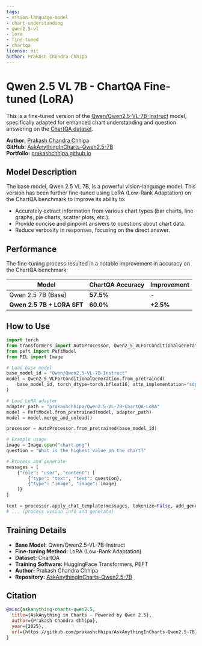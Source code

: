 ```yaml
---
tags:
- vision-language-model
- chart-understanding
- qwen2.5-vl
- lora
- fine-tuned
- chartqa
license: mit
author: Prakash Chandra Chhipa
---
```


# Qwen 2.5 VL 7B - ChartQA Fine-tuned (LoRA)

This is a fine-tuned version of the [Qwen/Qwen2.5-VL-7B-Instruct](https://huggingface.co/Qwen/Qwen2.5-VL-7B-Instruct) model, specifically adapted for enhanced chart understanding and question answering on the [ChartQA dataset](https://huggingface.co/datasets/ChartQA).

**Author:** [Prakash Chandra Chhipa](https://github.com/prakashchhipa)  
**GitHub:** [AskAnythingInCharts-Qwen2.5-7B](https://github.com/prakashchhipa/AskAnythingInCharts-Qwen2.5-7B)  
**Portfolio:** [prakashchhipa.github.io](https://prakashchhipa.github.io)

## Model Description

The base model, Qwen 2.5 VL 7B, is a powerful vision-language model. This version has been further fine-tuned using LoRA (Low-Rank Adaptation) on the ChartQA benchmark to improve its ability to:
* Accurately extract information from various chart types (bar charts, line graphs, pie charts, scatter plots, etc.).
* Provide concise and pinpoint answers to questions about chart data.
* Reduce verbosity in responses, focusing on the direct answer.

## Performance

The fine-tuning process resulted in a notable improvement in accuracy on the ChartQA benchmark:

| Model | ChartQA Accuracy | Improvement |
|--------------------------|------------------|-------------|
| Qwen 2.5 7B (Base)       | **57.5%**        | -           |
| **Qwen 2.5 7B + LORA SFT** | **60.0%**        | **+2.5%**   |

## How to Use

```python
import torch
from transformers import AutoProcessor, Qwen2_5_VLForConditionalGeneration
from peft import PeftModel
from PIL import Image

# Load base model
base_model_id = "Qwen/Qwen2.5-VL-7B-Instruct"
model = Qwen2_5_VLForConditionalGeneration.from_pretrained(
    base_model_id, torch_dtype=torch.bfloat16, attn_implementation="sdpa", device_map="auto"
)

# Load LoRA adapter
adapter_path = "prakashchhipa/Qwen2.5-VL-7B-ChartQA-LoRA"
model = PeftModel.from_pretrained(model, adapter_path)
model = model.merge_and_unload()

processor = AutoProcessor.from_pretrained(base_model_id)

# Example usage
image = Image.open("chart.png")
question = "What is the highest value on the chart?"

# Process and generate
messages = [
    {"role": "user", "content": [
        {"type": "text", "text": question},
        {"type": "image", "image": image}
    ]}
]

text = processor.apply_chat_template(messages, tokenize=False, add_generation_prompt=True)
# ... (process vision info and generate)
```

## Training Details

* **Base Model:** Qwen/Qwen2.5-VL-7B-Instruct
* **Fine-tuning Method:** LoRA (Low-Rank Adaptation)
* **Dataset:** ChartQA
* **Training Software:** HuggingFace Transformers, PEFT
* **Author:** Prakash Chandra Chhipa
* **Repository:** [AskAnythingInCharts-Qwen2.5-7B](https://github.com/prakashchhipa/AskAnythingInCharts-Qwen2.5-7B)

## Citation

```bibtex
@misc{askanything-charts-qwen2.5,
  title={AskAnything in Charts - Powered by Qwen 2.5},
  author={Prakash Chandra Chhipa},
  year={2025},
  url={https://github.com/prakashchhipa/AskAnythingInCharts-Qwen2.5-7B}
}
```
